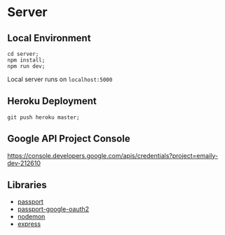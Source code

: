 # Server

## Local Environment
```
cd server;
npm install;
npm run dev;
```

Local server runs on `localhost:5000`

## Heroku Deployment
```
git push heroku master;
```

## Google API Project Console
https://console.developers.google.com/apis/credentials?project=emaily-dev-212610

## Libraries
- [passport](http://www.passportjs.org/)
- [passport-google-oauth2](https://github.com/jaredhanson/passport-google-oauth2)
- [nodemon](https://github.com/remy/nodemon)
- [express](https://expressjs.com/)